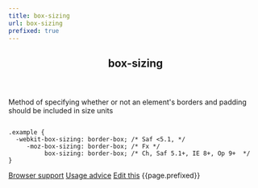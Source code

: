 ```yaml
---
title: box-sizing
url: box-sizing
prefixed: true
---
```


<article id="box-sizing" class="feature prefix-{{page.prefixed}}">
	<header class="feature__header">
		<h2>box-sizing</h2>
	</header>
	<p class="feature__description">
		Method of specifying whether or not an element's borders and padding should be included in size units
	</p>
<pre class="feature__code"><code>
.example {
  -webkit-box-sizing: border-box; /* Saf <5.1, */
     -moz-box-sizing: border-box; /* Fx */
          box-sizing: border-box; /* Ch, Saf 5.1+, IE 8+, Op 9+  */
}
</code></pre>
	<footer class="feature__footer">
		<a href="http://caniuse.com/box-sizing">Browser support</a> 
		<a href="http://html5please.com/#box-sizing">Usage advice</a> 
		<a href="https://github.com/davidhund/shouldiprefix/blob/master/_posts/{{page.date | date: "%Y-%m-%d"}}-{{page.title}}.md">Edit this</a> 
		<span class="feature__prefix">{{page.prefixed}}</span>
	</footer>
</article>
